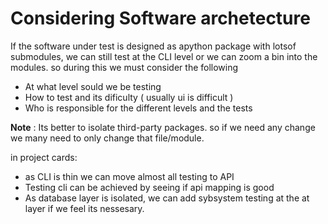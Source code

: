 # Considering Software archetecture

If the software under test is designed as apython package with lotsof submodules, we can still test at the CLI level or we can zoom a bin into the modules. so during this we must consider the following

* At what level sould we be testing
* How to test and its dificulty ( usually ui is difficult )
* Who is responsible for the different levels and the tests

**Note** : Its better to isolate third-party packages. so if we need any change we many need to only change that file/module.

in project cards:

* as CLI is thin we can move almost all testing to API
* Testing cli can be achieved by seeing if api mapping is good
* As database layer is isolated, we can add sybsystem testing at the at layer if we feel its nessesary.
